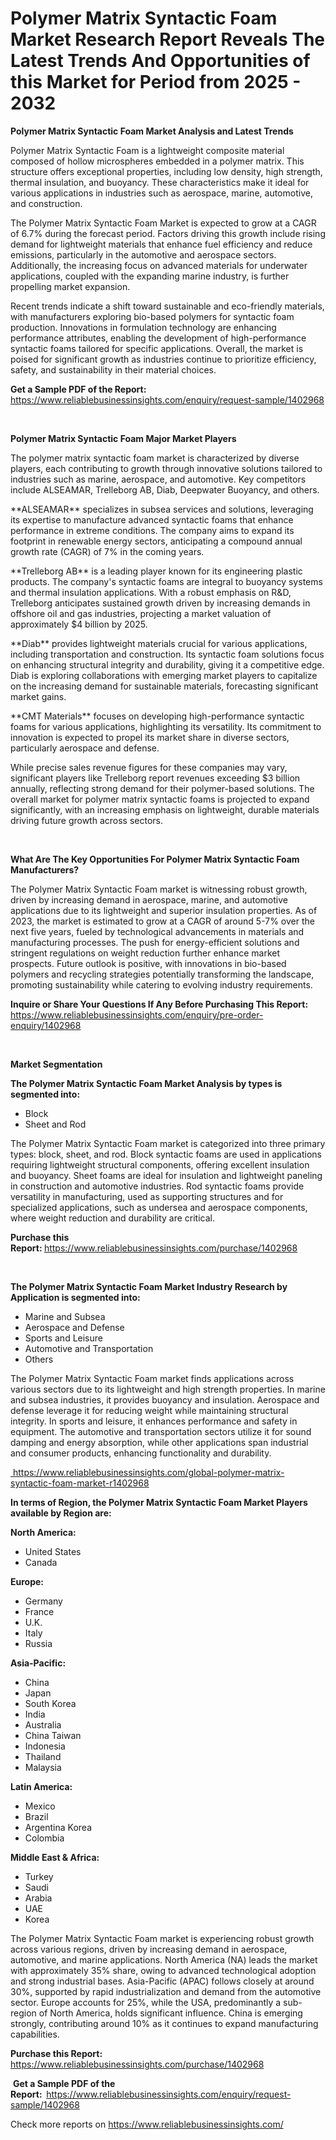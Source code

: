 <p><h1>Polymer Matrix Syntactic Foam Market Research Report Reveals The Latest Trends And Opportunities of this Market for Period from 2025 - 2032</h1></p><p><strong>Polymer Matrix Syntactic Foam Market Analysis and Latest Trends</strong></p>
<p><p>Polymer Matrix Syntactic Foam is a lightweight composite material composed of hollow microspheres embedded in a polymer matrix. This structure offers exceptional properties, including low density, high strength, thermal insulation, and buoyancy. These characteristics make it ideal for various applications in industries such as aerospace, marine, automotive, and construction. </p><p>The Polymer Matrix Syntactic Foam Market is expected to grow at a CAGR of 6.7% during the forecast period. Factors driving this growth include rising demand for lightweight materials that enhance fuel efficiency and reduce emissions, particularly in the automotive and aerospace sectors. Additionally, the increasing focus on advanced materials for underwater applications, coupled with the expanding marine industry, is further propelling market expansion.</p><p>Recent trends indicate a shift toward sustainable and eco-friendly materials, with manufacturers exploring bio-based polymers for syntactic foam production. Innovations in formulation technology are enhancing performance attributes, enabling the development of high-performance syntactic foams tailored for specific applications. Overall, the market is poised for significant growth as industries continue to prioritize efficiency, safety, and sustainability in their material choices.</p></p>
<p><strong>Get a Sample PDF of the Report:&nbsp;</strong> <a href="https://www.reliablebusinessinsights.com/enquiry/request-sample/1402968?utm_campaign=3113&utm_medium=2&utm_source=Github&utm_content=ia&utm_term=28032025&utm_id=polymer-matrix-syntactic-foam">https://www.reliablebusinessinsights.com/enquiry/request-sample/1402968</a></p>
<p>&nbsp;</p>
<p><strong>Polymer Matrix Syntactic Foam Major Market Players</strong></p>
<p><p>The polymer matrix syntactic foam market is characterized by diverse players, each contributing to growth through innovative solutions tailored to industries such as marine, aerospace, and automotive. Key competitors include ALSEAMAR, Trelleborg AB, Diab, Deepwater Buoyancy, and others.</p><p>**ALSEAMAR** specializes in subsea services and solutions, leveraging its expertise to manufacture advanced syntactic foams that enhance performance in extreme conditions. The company aims to expand its footprint in renewable energy sectors, anticipating a compound annual growth rate (CAGR) of 7% in the coming years.</p><p>**Trelleborg AB** is a leading player known for its engineering plastic products. The company's syntactic foams are integral to buoyancy systems and thermal insulation applications. With a robust emphasis on R&D, Trelleborg anticipates sustained growth driven by increasing demands in offshore oil and gas industries, projecting a market valuation of approximately $4 billion by 2025.</p><p>**Diab** provides lightweight materials crucial for various applications, including transportation and construction. Its syntactic foam solutions focus on enhancing structural integrity and durability, giving it a competitive edge. Diab is exploring collaborations with emerging market players to capitalize on the increasing demand for sustainable materials, forecasting significant market gains.</p><p>**CMT Materials** focuses on developing high-performance syntactic foams for various applications, highlighting its versatility. Its commitment to innovation is expected to propel its market share in diverse sectors, particularly aerospace and defense.</p><p>While precise sales revenue figures for these companies may vary, significant players like Trelleborg report revenues exceeding $3 billion annually, reflecting strong demand for their polymer-based solutions. The overall market for polymer matrix syntactic foams is projected to expand significantly, with an increasing emphasis on lightweight, durable materials driving future growth across sectors.</p></p>
<p>&nbsp;</p>
<p><strong>What Are The Key Opportunities For Polymer Matrix Syntactic Foam Manufacturers?</strong></p>
<p><p>The Polymer Matrix Syntactic Foam market is witnessing robust growth, driven by increasing demand in aerospace, marine, and automotive applications due to its lightweight and superior insulation properties. As of 2023, the market is estimated to grow at a CAGR of around 5-7% over the next five years, fueled by technological advancements in materials and manufacturing processes. The push for energy-efficient solutions and stringent regulations on weight reduction further enhance market prospects. Future outlook is positive, with innovations in bio-based polymers and recycling strategies potentially transforming the landscape, promoting sustainability while catering to evolving industry requirements.</p></p>
<p><strong>Inquire or Share Your Questions If Any Before Purchasing This Report:</strong> <a href="https://www.reliablebusinessinsights.com/enquiry/pre-order-enquiry/1402968?utm_campaign=3113&utm_medium=2&utm_source=Github&utm_content=ia&utm_term=28032025&utm_id=polymer-matrix-syntactic-foam">https://www.reliablebusinessinsights.com/enquiry/pre-order-enquiry/1402968</a></p>
<p>&nbsp;</p>
<p><strong>Market Segmentation</strong></p>
<p><strong>The Polymer Matrix Syntactic Foam Market Analysis by types is segmented into:</strong></p>
<p><ul><li>Block</li><li>Sheet and Rod</li></ul></p>
<p><p>The Polymer Matrix Syntactic Foam market is categorized into three primary types: block, sheet, and rod. Block syntactic foams are used in applications requiring lightweight structural components, offering excellent insulation and buoyancy. Sheet foams are ideal for insulation and lightweight paneling in construction and automotive industries. Rod syntactic foams provide versatility in manufacturing, used as supporting structures and for specialized applications, such as undersea and aerospace components, where weight reduction and durability are critical.</p></p>
<p><strong>Purchase this Report:&nbsp;</strong><a href="https://www.reliablebusinessinsights.com/purchase/1402968?utm_campaign=3113&utm_medium=2&utm_source=Github&utm_content=ia&utm_term=28032025&utm_id=polymer-matrix-syntactic-foam">https://www.reliablebusinessinsights.com/purchase/1402968</a></p>
<p>&nbsp;</p>
<p><strong>The Polymer Matrix Syntactic Foam Market Industry Research by Application is segmented into:</strong></p>
<p><ul><li>Marine and Subsea</li><li>Aerospace and Defense</li><li>Sports and Leisure</li><li>Automotive and Transportation</li><li>Others</li></ul></p>
<p><p>The Polymer Matrix Syntactic Foam market finds applications across various sectors due to its lightweight and high strength properties. In marine and subsea industries, it provides buoyancy and insulation. Aerospace and defense leverage it for reducing weight while maintaining structural integrity. In sports and leisure, it enhances performance and safety in equipment. The automotive and transportation sectors utilize it for sound damping and energy absorption, while other applications span industrial and consumer products, enhancing functionality and durability.</p></p>
<p><a href="https://www.reliablebusinessinsights.com/global-polymer-matrix-syntactic-foam-market-r1402968?utm_campaign=3113&utm_medium=2&utm_source=Github&utm_content=ia&utm_term=28032025&utm_id=polymer-matrix-syntactic-foam">&nbsp;https://www.reliablebusinessinsights.com/global-polymer-matrix-syntactic-foam-market-r1402968</a></p>
<p><strong>In terms of Region, the Polymer Matrix Syntactic Foam Market Players available by Region are:</strong></p>
<p>
    <p> <strong> North America: </strong>
        <ul>
            <li>United States</li>
            <li>Canada</li>
        </ul>
        </p> 
    <p> <strong> Europe: </strong>
        <ul>
            <li>Germany</li>
            <li>France</li>
            <li>U.K.</li>
            <li>Italy</li>
            <li>Russia</li>
        </ul>
        </p> 
    <p> <strong> Asia-Pacific: </strong>
        <ul>
            <li>China</li>
            <li>Japan</li>
            <li>South Korea</li>
            <li>India</li>
            <li>Australia</li>
            <li>China Taiwan</li>
            <li>Indonesia</li>
            <li>Thailand</li>
            <li>Malaysia</li>
        </ul>
        </p> 
    <p> <strong> Latin America: </strong>
        <ul>
            <li>Mexico</li>
            <li>Brazil</li>
            <li>Argentina Korea</li>
            <li>Colombia</li>
        </ul>
        </p> 
    <p> <strong> Middle East & Africa: </strong>
        <ul>
            <li>Turkey</li>
            <li>Saudi</li>
            <li>Arabia</li>
            <li>UAE</li>
            <li>Korea</li>
        </ul>
    </p>
    </p>
<p><p>The Polymer Matrix Syntactic Foam market is experiencing robust growth across various regions, driven by increasing demand in aerospace, automotive, and marine applications. North America (NA) leads the market with approximately 35% share, owing to advanced technological adoption and strong industrial bases. Asia-Pacific (APAC) follows closely at around 30%, supported by rapid industrialization and demand from the automotive sector. Europe accounts for 25%, while the USA, predominantly a sub-region of North America, holds significant influence. China is emerging strongly, contributing around 10% as it continues to expand manufacturing capabilities.</p></p>
<p><strong>Purchase this Report: </strong><a href="https://www.reliablebusinessinsights.com/purchase/1402968?utm_campaign=3113&utm_medium=2&utm_source=Github&utm_content=ia&utm_term=28032025&utm_id=polymer-matrix-syntactic-foam">https://www.reliablebusinessinsights.com/purchase/1402968</a></p>
<p>&nbsp;<strong>Get a Sample PDF of the Report:&nbsp;&nbsp;</strong><a href="https://www.reliablebusinessinsights.com/enquiry/request-sample/1402968?utm_campaign=3113&utm_medium=2&utm_source=Github&utm_content=ia&utm_term=28032025&utm_id=polymer-matrix-syntactic-foam">https://www.reliablebusinessinsights.com/enquiry/request-sample/1402968</a></p>
<p><strong></strong></p>
<p>Check more reports on <a href="https://www.reliablebusinessinsights.com/?utm_campaign=3113&utm_medium=2&utm_source=Github&utm_content=ia&utm_term=28032025&utm_id=polymer-matrix-syntactic-foam">https://www.reliablebusinessinsights.com/</a></p>